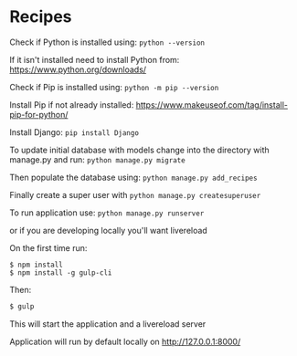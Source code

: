 # Recipes

Check if Python is installed using:
```python --version```

If it isn't installed need to install Python from:
https://www.python.org/downloads/

Check if Pip is installed using:
```python -m pip --version```

Install Pip if not already installed:
https://www.makeuseof.com/tag/install-pip-for-python/

Install Django:
```pip install Django```

To update initial database with models change into the directory with manage.py and run:
```python manage.py migrate```

Then populate the database using:
```python manage.py add_recipes```

Finally create a super user with
```python manage.py createsuperuser```

To run application use:
```python manage.py runserver```

or if you are developing locally you'll want livereload

On the first time run:
```
$ npm install
$ npm install -g gulp-cli
```

Then:
```bash
$ gulp
```

This will start the application and a livereload server

Application will run by default locally on http://127.0.0.1:8000/
